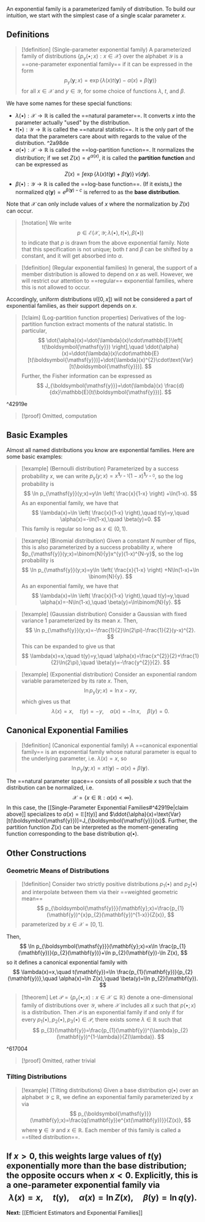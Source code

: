 An exponential family is a parameterized family of distribution. To build our intuition, we start with the simplest case of a single scalar parameter $x$.

## Definitions

> [!definition] (Single-parameter exponential family)
> A parameterized family of distributions $\{ p_{\boldsymbol{\mathsf{y}}}(\bullet;x) : x \in \mathcal{X} \}$ over the alphabet $\mathcal{Y}$ is a ==one-parameter exponential family== if it can be expressed in the form
> $$
> p_{\boldsymbol{\mathsf{y}}}(\mathbf{y};x)=\exp \left\{ \lambda(x)t(\mathbf{y})-\alpha(x)+\beta(\mathbf{y}) \right\} 
> $$
> for all $x \in \mathcal{X}$ and $y \in \mathcal{Y}$, for some choice of functions $\lambda$, $t$, and $\beta$.

We have some names for these special functions:

* $\lambda(\bullet):\mathcal{X}\to \mathbb{R}$ is called the ==natural parameter==. It converts $x$ into the parameter actually "used" by the distribution.
* $t(\bullet):\mathcal{Y}\to \mathbb{R}$ is called the ==natural statistic==. It is the only part of the data that the parameters care about with regards to the value of the distribution. ^2a98de
* $\alpha(\bullet):\mathcal{X}\to \mathbb{R}$ is called the ==log-partition function==. It normalizes the distribution; if we set $Z(x)=e^{\alpha(x)}$, it is called the **partition function** and can be expressed as
$$
Z(x)=\int \exp \{ \lambda(x)t(\mathbf{y})+\beta(\mathbf{y}) \} \, \nu(d\mathbf{y}).
$$
* $\beta(\bullet):\mathcal{Y}\to \mathbb{R}$ is called the ==log-base function==. (If it exists,) the normalized $q(\mathbf{y})=e^{\beta(\mathbf{y})-c}$ is referred to as the **base distribution**. 

Note that $\mathcal{X}$ can only include values of $x$ where the normalization by $Z(x)$ can occur. 

> [!notation]
> We write
> $$
> p \in \mathcal{E}(\mathcal{X},\mathcal{Y}; \lambda(\bullet), t(\bullet), \beta(\bullet))
> $$
> to indicate that $p$ is drawn from the above exponential family. Note that this specification is not unique; both $t$ and $\beta$ can be shifted by a constant, and it will get absorbed into $\alpha$.

> [!definition] (Regular exponential families)
> In general, the support of a member distribution is allowed to depend on $x$ as well. However, we will restrict our attention to ==regular== exponential families, where this is not allowed to occur.

Accordingly, uniform distributions $\mathtt{U}([0,x])$ will not be considered a part of exponential families, as their support depends on $x$.

> [!claim] (Log-partition function properties)
> Derivatives of the log-partition function extract moments of the natural statistic. In particular,
> $$
> \dot{\alpha}(x)=\dot{\lambda}(x)\cdot\mathbb{E}\left[ t(\boldsymbol{\mathsf{y}}) \right],\quad
> \ddot{\alpha}(x)=\ddot{\lambda}(x)\cdot\mathbb{E}[t(\boldsymbol{\mathsf{y}})]+\dot{\lambda}(x)^{2}\cdot\text{Var}[t(\boldsymbol{\mathsf{y}})].
> $$
> Further, the Fisher information can be expressed as
> $$
> J_{\boldsymbol{\mathsf{y}}}=\dot{\lambda}(x) \frac{d}{dx}\mathbb{E}[t(\boldsymbol{\mathsf{y}})].
> $$

^42919e

> [!proof] Omitted, computation

## Basic Examples

Almost all named distributions you know are exponential families. Here are some basic examples:

> [!example] (Bernoulli distribution)
> Parameterized by a success probability $x$, we can write $p_{\mathsf{y}}(y;x)=x^{\mathbf{1}_{y=1}}(1-x)^{\mathbf{1}_{y=0}}$, so the log probability is
> $$
> \ln p_{\mathsf{y}}(y;x)=y\ln \left( \frac{x}{1-x} \right) +\ln(1-x).
> $$
> As an exponential family, we have that
> $$
> \lambda(x)=\ln \left( \frac{x}{1-x} \right),\quad
> t(y)=y,\quad
> \alpha(x)=-\ln(1-x),\quad
> \beta(y)=0.
> $$
> This family is regular so long as $x \in(0,1)$.

> [!example] (Binomial distribution)
> Given a constant $N$ number of flips, this is also parameterized by a success probability $x$, where $p_{\mathsf{y}}(y;x)=\binom{N}{y}x^{y}(1-x)^{N-y}$, so the log probability is
> $$
> \ln p_{\mathsf{y}}(y;x)=y\ln \left( \frac{x}{1-x} \right) +N\ln(1-x)+\ln \binom{N}{y}.
> $$
> As an exponential family, we have that
> $$
> \lambda(x)=\ln \left( \frac{x}{1-x} \right),\quad
> t(y)=y,\quad
> \alpha(x)=-N\ln(1-x),\quad
> \beta(y)=\ln\binom{N}{y}.
> $$

> [!example] (Gaussian distribution)
> Consider a Gaussian with fixed variance $1$ parameterized by its mean $x$. Then,
> $$
> \ln p_{\mathsf{y}}(y;x)=-\frac{1}{2}\ln(2\pi)-\frac{1}{2}(y-x)^{2}.
> $$
> This can be expanded to give us that
> $$
> \lambda(x)=x,\quad
> t(y)=y,\quad
> \alpha(x)=\frac{x^{2}}{2}+\frac{1}{2}\ln(2\pi),\quad
> \beta(y)=-\frac{y^{2}}{2}.
> $$

> [!example] (Exponential distribution)
> Consider an exponential random variable parameterized by its rate $x$. Then,
> $$
> \ln p_{\mathsf{y}}(y;x)=\ln x-xy,
> $$
> which gives us that
> $$
> \lambda(x)=x,\quad
> t(y)=-y,\quad
> \alpha(x)=-\ln x,\quad
> \beta(y)=0.
> $$

## Canonical Exponential Families

> [!definition] (Canonical exponential family)
> A ==canonical exponential family== is an exponential family whose natural parameter is equal to the underlying parameter, i.e. $\lambda(x)=x$, so
> $$
> \ln p_{\boldsymbol{\mathsf{y}}}(\mathbf{y};x)=xt(\mathbf{y})-\alpha(x)+\beta(\mathbf{y}).
> $$

The ==natural parameter space== consists of all possible $x$ such that the distribution can be normalized, i.e.
$$
\mathcal{X}=\{ x \in \mathbb{R} : \alpha(x)<\infty \}.
$$
In this case, the [[Single-Parameter Exponential Families#^42919e|claim above]] specializes to $\dot{\alpha}(x)=\mathbb{E}[t(\boldsymbol{\mathsf{y}})]$ and $\ddot{\alpha}(x)=\text{Var}[t(\boldsymbol{\mathsf{y}})]=J_{\boldsymbol{\mathsf{y}}}(x)$. Further, the partition function $Z(x)$ can be interpreted as the moment-generating function corresponding to the base distribution $q(\bullet)$.

## Other Constructions

### Geometric Means of Distributions

> [!definition]
> Consider two strictly positive distributions $p_{1}(\bullet)$ and $p_{2}(\bullet)$ and interpolate between them via their ==weighted geometric mean==
> $$
> p_{\boldsymbol{\mathsf{y}}}(\mathbf{y};x)=\frac{p_{1}(\mathbf{y})^{x}p_{2}(\mathbf{y})^{1-x}}{Z(x)},
> $$
> parameterized by $x \in \mathcal{X}=[0,1]$.

Then,
$$
\ln p_{\boldsymbol{\mathsf{y}}}(\mathbf{y};x)=x\ln \frac{p_{1}(\mathbf{y})}{p_{2}(\mathbf{y})}+\ln p_{2}(\mathbf{y})-\ln Z(x),
$$
so it defines a canonical exponential family with
$$
\lambda(x)=x,\quad
t(\mathbf{y})=\ln \frac{p_{1}(\mathbf{y})}{p_{2}(\mathbf{y})},\quad
\alpha(x)=\ln Z(x),\quad
\beta(y)=\ln p_{2}(\mathbf{y}).
$$
> [!theorem]
> Let $\mathcal{P}=\{ p_{\boldsymbol{\mathsf{y}}}(\bullet;x) : x \in \mathcal{X}\subseteq \mathbb{R} \}$ denote a one-dimensional family of distributions over $\mathcal{Y}$, where $\mathcal{X}$ includes all $x$ such that $p(\bullet;x)$ is a distribution. Then $\mathcal{P}$ is an exponential family if and only if for every $p_{1}(\bullet),p_{2}(\bullet),p_{3}(\bullet)\in \mathcal{P}$, there exists some $\lambda \in \mathbb{R}$ such that
> $$
> p_{3}(\mathbf{y})=\frac{p_{1}(\mathbf{y})^{\lambda}p_{2}(\mathbf{y})^{1-\lambda}}{Z(\lambda)}.
> $$

^617004

> [!proof] Omitted, rather trivial

### Tilting Distributions

> [!example] (Tilting distributions)
> Given a base distribution $q(\bullet)$ over an alphabet $\mathcal{Y}\subseteq \mathbb{R}$, we define an exponential family parameterized by $x$ via
> $$
> p_{\boldsymbol{\mathsf{y}}}(\mathbf{y};x)=\frac{q(\mathbf{y})e^{xt(\mathbf{y})}}{Z(x)},
> $$
> where $\mathbf{y}\in \mathcal{Y}$ and $x \in \mathbb{R}$. Each member of this family is called a ==tilted distribution==.

If $x>0$, this weights large values of $t(\mathbf{y})$ exponentially more than the base distribution; the opposite occurs when $x<0$. Explicitly, this is a one-parameter exponential family via
$$
\lambda(x)=x,\quad
t(\mathbf{y}),\quad
\alpha(x)=\ln Z(x),\quad
\beta(\mathbf{y})=\ln q(\mathbf{y}).
$$
---

**Next:** [[Efficient Estimators and Exponential Families]]

